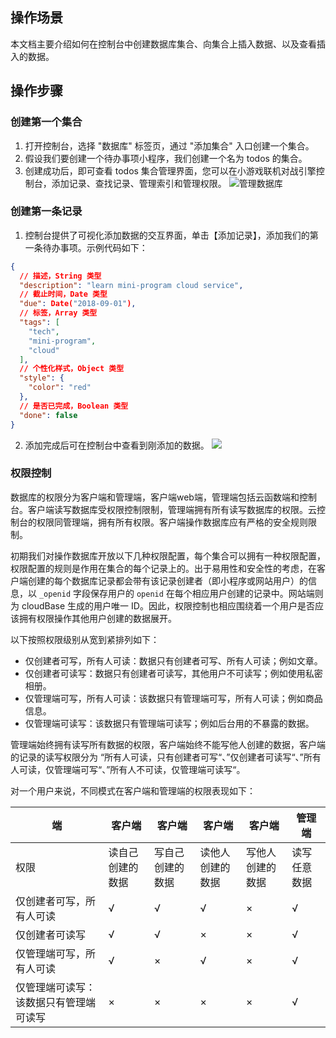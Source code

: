 ## 操作场景
本文档主要介绍如何在控制台中创建数据库集合、向集合上插入数据、以及查看插入的数据。


## 操作步骤
### 创建第一个集合
1. 打开控制台，选择 "数据库" 标签页，通过 "添加集合" 入口创建一个集合。
2. 假设我们要创建一个待办事项小程序，我们创建一个名为 todos 的集合。
3. 创建成功后，即可查看 todos 集合管理界面，您可以在小游戏联机对战引擎控制台，添加记录、查找记录、管理索引和管理权限。
![管理数据库](https://main.qcloudimg.com/raw/5a7ef6d005b935fa346e2e13d47e3915.png)

								

### 创建第一条记录
1. 控制台提供了可视化添加数据的交互界面，单击【添加记录】，添加我们的第一条待办事项。示例代码如下：
```json
{
  // 描述，String 类型
  "description": "learn mini-program cloud service",
  // 截止时间，Date 类型
  "due": Date("2018-09-01"),
  // 标签，Array 类型
  "tags": [
    "tech",
    "mini-program",
    "cloud"
  ],
  // 个性化样式，Object 类型
  "style": {
    "color": "red"
  },
  // 是否已完成，Boolean 类型
  "done": false
}
```
2. 添加完成后可在控制台中查看到刚添加的数据。
![](https://main.qcloudimg.com/raw/81d616a1187f173b90d95957355ef912.png)

### 权限控制
数据库的权限分为客户端和管理端，客户端web端，管理端包括云函数端和控制台。客户端读写数据库受权限控制限制，管理端拥有所有读写数据库的权限。云控制台的权限同管理端，拥有所有权限。客户端操作数据库应有严格的安全规则限制。

初期我们对操作数据库开放以下几种权限配置，每个集合可以拥有一种权限配置，权限配置的规则是作用在集合的每个记录上的。出于易用性和安全性的考虑，在客户端创建的每个数据库记录都会带有该记录创建者（即小程序或网站用户）的信息，以 `_openid` 字段保存用户的 `openid` 在每个相应用户创建的记录中。网站端则为 cloudBase 生成的用户唯一 ID。因此，权限控制也相应围绕着一个用户是否应该拥有权限操作其他用户创建的数据展开。

以下按照权限级别从宽到紧排列如下：

- 仅创建者可写，所有人可读：数据只有创建者可写、所有人可读；例如文章。
- 仅创建者可读写：数据只有创建者可读写，其他用户不可读写；例如使用私密相册。
- 仅管理端可写，所有人可读：该数据只有管理端可写，所有人可读；例如商品信息。
- 仅管理端可读写：该数据只有管理端可读写；例如后台用的不暴露的数据。

管理端始终拥有读写所有数据的权限，客户端始终不能写他人创建的数据，客户端的记录的读写权限分为 “所有人可读，只有创建者可写“、”仅创建者可读写“、”所有人可读，仅管理端可写“、”所有人不可读，仅管理端可读写“。

对一个用户来说，不同模式在客户端和管理端的权限表现如下：

| 端 | 客户端 | 客户端 | 客户端 | 客户端 | 管理端 |
| -- | -- | -- | -- | -- | -- |
| 权限 | 读自己创建的数据 | 写自己创建的数据 | 读他人创建的数据 | 写他人创建的数据 | 读写任意数据 |
|仅创建者可写，所有人可读|√|√|√|×|√|
|仅创建者可读写|√|√|×|×|√|
|仅管理端可写，所有人可读|√|×|√|×|√|
|仅管理端可读写：该数据只有管理端可读写|×|×|×|×|√|

